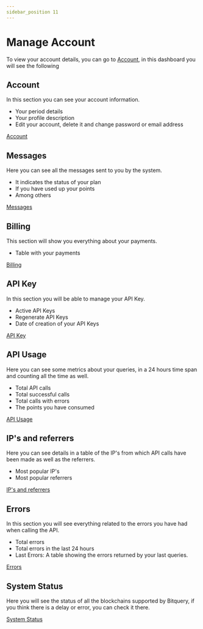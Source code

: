 ```yaml
---
sidebar_position 11
---
```


# Manage Account

To view your account details, you can go to [Account](https://graphql.bitquery.io/user/account), in this dashboard you will see the following




## Account 

In this section you can see your account information.

- Your period details
- Your profile description
- Edit your account, delete it and change password or email address

[Account](https://graphql.bitquery.io/user/account)


## Messages 

Here you can see all the messages sent to you by the system.

- It indicates the status of your plan
- If you have used up your points
- Among others

[Messages](https://graphql.bitquery.io/user/emails)


## Billing 

This section will show you everything about your payments.

- Table with your payments 

[Billing](https://graphql.bitquery.io/user/billing)

## API Key

In this section you will be able to manage your API Key.

- Active API Keys
- Regenerate API Keys
- Date of creation of your API Keys

[API Key](https://graphql.bitquery.io/user/api_key)


## API Usage

Here you can see some metrics about your queries, in a 24 hours time span and counting all the time as well.


- Total API calls
- Total successful calls 
- Total calls with errors
- The points you have consumed

[API Usage](https://graphql.bitquery.io/user/statistics)


## IP's and referrers

Here you can see details in a table of the IP's from which API calls have been made as well as the referrers.

- Most popular IP's
- Most popular referrers

[IP's and referrers](https://graphql.bitquery.io/user/ips_referrers)




## Errors 

In this section you will see everything related to the errors you have had when calling the API.

- Total errors
- Total errors in the last 24 hours 
- Last Errors: A table showing the errors returned by your last queries.

[Errors](https://graphql.bitquery.io/user/errors)



## System Status

Here you will see the status of all the blockchains supported by Bitquery, if you think there is a delay or error, you can check it there.

[System Status](https://graphql.bitquery.io/user/system_status)